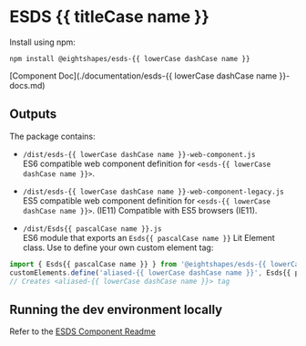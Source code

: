 # ESDS {{ titleCase name }}
Install using npm:
```
npm install @eightshapes/esds-{{ lowerCase dashCase name }}
```

[Component Doc](./documentation/esds-{{ lowerCase dashCase name }}-docs.md)

## Outputs
The package contains:
* `/dist/esds-{{ lowerCase dashCase name }}-web-component.js`  
ES6 compatible web component definition for `<esds-{{ lowerCase dashCase name }}>`.

* `/dist/esds-{{ lowerCase dashCase name }}-web-component-legacy.js`  
ES5 compatible web component definition for `<esds-{{ lowerCase dashCase name }}>`. (IE11) Compatible with ES5 browsers (IE11).  

* `/dist/Esds{{ pascalCase name }}.js`  
ES6 module that exports an `Esds{{ pascalCase name }}` Lit Element class. Use to define your own custom element tag:
```js
import { Esds{{ pascalCase name }} } from '@eightshapes/esds-{{ lowerCase dashCase name }}/dist/Esds{{ pascalCase name }}.js';
customElements.define('aliased-{{ lowerCase dashCase name }}', Esds{{ pascalCase name }});
// Creates <aliased-{{ lowerCase dashCase name }}> tag
```

## Running the dev environment locally
Refer to the [ESDS Component Readme](../README.md)
